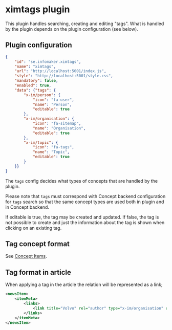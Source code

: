 # ximtags plugin
This plugin handles searching, creating and editing "tags". What is handled by the plugin depends on the plugin
configuration (see below).

## Plugin configuration
```json
{
    "id": "se.infomaker.ximtags",
    "name": "ximtags",
    "url": "http://localhost:5001/index.js",
    "style": "http://localhost:5001/style.css",
    "mandatory": false,
    "enabled": true,
    "data": {"tags": {
        "x-im/person": {
            "icon": "fa-user",
            "name": "Person",
            "editable": true
        },
        "x-im/organisation": {
            "icon": "fa-sitemap",
            "name": "Organisation",
            "editable": true
        },
        "x-im/topic": {
            "icon": "fa-tags",
            "name": "Topic",
            "editable": true
        }
    }}
}
```

The `tags` config decides what types of concepts that are handled by the plugin.

Please note that `tags` must correspond with Concept backend configuration for `tags` search so that the same
concept types are used both in plugin and in Concept backend.

If editable is true, the tag may be created and updated. If false, the tag is not possible to create and just the information about
the tag is shown when clicking on an existing tag.


## Tag concept format
See [Concept Items](https://github.com/Infomaker/writer-format/tree/master/newsml/conceptitem).

## Tag format in article
When applying a tag in the article the relation will be represented as a link;
```xml
<newsItem>
    <itemMeta>
        <links>
            <link title="Volvo" rel="author" type="x-im/organisation" uuid="4w1653f3-6575-5cb7-8b74-qc4dea63513e"/>                
        </links>
    </itemMeta>
</newsItem>
```